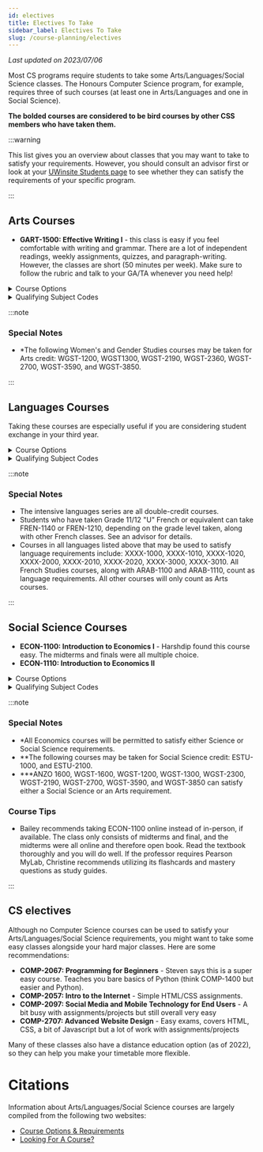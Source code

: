 ```yaml
---
id: electives
title: Electives To Take
sidebar_label: Electives To Take
slug: /course-planning/electives
---
```


_Last updated on 2023/07/06_

Most CS programs require students to take some Arts/Languages/Social Science classes. The Honours Computer Science program, for example, requires three of such courses (at least one in Arts/Languages and one in Social Science).

**The bolded courses are considered to be bird courses by other CSS members who have taken them.**

:::warning

This list gives you an overview about classes that you may want to take to satisfy your requirements. However, you should consult an advisor first or look at your [UWinsite Students page](/wiki/resources/guides/uwinsite-guide#academic-progress) to see whether they can satisfy the requirements of your specific program.

:::

## Arts Courses

- **GART-1500: Effective Writing I** - this class is easy if you feel comfortable with writing and grammar. There are a lot of independent readings, weekly assignments, quizzes, and paragraph-writing. However, the classes are short (50 minutes per week). Make sure to follow the rubric and talk to your GA/TA whenever you need help!

<details>
<summary>Course Options</summary>

- ARAB-2610: Introduction to Arabic Culture
- ASIA-2620: Special Topics: Chinese Culture
- DRAM-1000: Introduction to Theatre and Performance Studies
- DRAM-1300: Theatre History
- ENGL-1001: Composition
- FILM-1001: Film Studies I
- FILM-1100: Film Production I
- FILM-1110: Film Production II
- GART-1210: Introduction to Indigenous Issues
- GART-2040: Health Care Ethics: Life-Span
- GART-2090: Ethics in the Professions
- GREK-1100: Introduction to Ancient Greek
- GRST-1100: Introduction to Greek Civilization
- GRST-2000: Topics in Classical Culture
- GRST-2210: Latin Prose
- INCS-1370: Introduction to German, Italian and Spanish Literature
- INCS-2020: Culture & Ideas
- INCS-2200: Language, Linguistics and Society
- JWST-2350: To Auschwitz & Beyond
- MACS-1500: Contemporary Visual Culture
- PHIL-1100: Introduction to Western Philosophy
- PHIL-1120: Philosophy and Human Nature
- PHIL-1290: Contemporary Moral Issues
- PHIL-1600: Reasoning Skills

</details>

<details>
<summary>Qualifying Subject Codes</summary>

Courses with these subjects in their course codes are generally permitted to satisfy Arts requirements.

- Anthrozoology (ANZO)
- Art History (MACS)
- Greek and Roman Studies (GRST, GRHS, GREK)
- Dramatic Art (DRAM)
- English and Creative Writing (ENGL)
- Film Studies (FILM)
- General Courses, Faculty of Arts, Humanities and Social Sciences (GART)
- Intercultural Studies (INCS)
- Music-Academic Studies (MUSC)
- Music-Performance Studies (MUSP)
- Philosophy (PHIL)
- Visual Arts (VSAR, CNMA)
- Women's and Gender Studies\* (WGST)

</details>

:::note

### Special Notes

- \*The following Women's and Gender Studies courses may be taken for Arts credit: WGST-1200, WGST1300, WGST-2190, WGST-2360, WGST-2700, WGST-3590, and WGST-3850.

:::

## Languages Courses

Taking these courses are especially useful if you are considering student exchange in your third year.

<details>
<summary>Course Options</summary>

- GRMN 1020: Intensive German for Beginners
- GRMN 2020: Intensive Intermediate German
- ITLN 1020: Intensive Italian for Beginners
- ITLN 2020: Intensive Intermediate Italian
- LATN 1200: Introductory Latin I
- SPAN 1020: Intensive Spanish for Beginners
- SPAN 2020: Intensive Intermediate Spanish

</details>

<details>
<summary>Qualifying Subject Codes</summary>

Courses with these subjects in their course codes are generally permitted to satisfy Languages requirements.

- Arabic (ARAB)
- French (FREN)
- German (GRMN)
- Ancient Greek (GREK)
- Italian (ITLN)
- Latin (LATN)
- Spanish (SPAN)
- Hebrew (JWST)

</details>

:::note

### Special Notes

- The intensive languages series are all double-credit courses.
- Students who have taken Grade 11/12 "U" French or equivalent can take FREN-1140 or FREN-1210, depending on the grade level taken, along with other French classes. See an advisor for details.
- Courses in all languages listed above that may be used to satisfy language requirements include: XXXX-1000, XXXX-1010, XXXX-1020, XXXX-2000, XXXX-2010, XXXX-2020, XXXX-3000, XXXX-3010. All French Studies courses, along with ARAB-1100 and ARAB-1110, count as language requirements. All other courses will only count as Arts courses.

:::

## Social Science Courses

- **ECON-1100: Introduction to Economics I** - Harshdip found this course easy. The midterms and finals were all multiple choice.
- **ECON-1110: Introduction to Economics II**

<details>
  <summary>Course Options</summary>

- CMAF-1010: Introduction to Media and Society
- HIST-1030: Past to Present: Understanding History
- HIST-1130: Europe Encounters the World: Facing Islam, 8th-15th Century
- HIST-1230: The World in the 20th Century 1914-1945
- HIST-2430: Canada from Early European Contacts to the Origins of Confederation, 1600-1867
- HIST-2460: Aboriginal Peoples in Canadian History: Beginning to Mid-Nineteenth Century
- POLS-1000: Introduction to Canadian Government and Politics
- POLS-1300: Comparative Politics in a Changing World
- POLS-1600: Introduction to International Relations
- POLS-2120: Environmental Policy and Politics
- POLS-2300: Space, Place, and Scale: Foundations of Human Geography
- PSYC-1070: Positive Psychology
- PSYC-1150: Introduction to Psychology as a Behavioural Science
- PSYC-1160: Introduction to Psychology as a Social Science
- SACR-1100: Foundations of Social Life
- SACR-1110: Introduction to Family and Social Relations
- SJST/DISB-1000: Social Justice in Action
- SJST-1400: Queer Activism (also offered as WGST 1400)
- SOSC-1210: Introduction to Indigenous Issues
- SWRK-1170: Meeting Human Needs through Social Welfare
- WGST-1000: Women in Canadian Society
- WORK-1000: Labour and Social Movements in Canadian Society

</details>

<details>
<summary>Qualifying Subject Codes</summary>

Courses with these subjects in their course codes are generally permitted to satisfy Social Science requirements.

- Anthropology (SACR)
- Anthrozoology (ANZO)
- Communication, Media and Film (CMAF, CNMA)
- Diaspora Studies (DIAS)
- Disability Studies (DISB)
- Economics (ECON)\*
- General Courses, Faculty of Arts, Humanities and Social Sciences (SOSC)\*\*
- Human Geography (HUGR)
- History (HIST)
- Interdisciplinary Arts and Science courses (ARSC)
- Labour Studies (WORK)
- Political Science (POLS)
- Psychology (PSYC)
- Social Justice (SJST)
- Social Work (SWRK)
- Sociology (SACR)
- Women's and Gender Studies (WGST)\*\*\*
- Work and Employment Issues (WORK)

</details>

:::note

### Special Notes

- \*All Economics courses will be permitted to satisfy either Science or Social Science requirements.
- \*\*The following courses may be taken for Social Science credit: ESTU-1000, and ESTU-2100.
- \*\*\*ANZO 1600, WGST-1600, WGST-1200, WGST-1300, WGST-2300, WGST-2190, WGST-2700, WGST-3590, and WGST-3850 can satisfy either a Social Science or an Arts requirement.

### Course Tips

- Bailey recommends taking ECON-1100 online instead of in-person, if available. The class only consists of midterms and final, and the midterms were all online and therefore open book. Read the textbook thoroughly and you will do well. If the professor requires Pearson MyLab, Christine recommends utilizing its flashcards and mastery questions as study guides.

:::

## CS electives

Although no Computer Science courses can be used to satisfy your Arts/Languages/Social Science requirements, you might want to take some easy classes alongside your hard major classes. Here are some recommendations:

- **COMP-2067: Programming for Beginners** - Steven says this is a super easy course. Teaches you bare basics of Python (think COMP-1400 but easier and Python).
- **COMP-2057: Intro to the Internet** - Simple HTML/CSS assignments.
- **COMP-2097: Social Media and Mobile Technology for End Users** - A bit busy with assignments/projects but still overall very easy
- **COMP-2707: Advanced Website Design** - Easy exams, covers HTML, CSS, a bit of Javascript but a lot of work with assignments/projects

Many of these classes also have a distance education option (as of 2022), so they can help you make your timetable more flexible.

# Citations

Information about Arts/Languages/Social Science courses are largely compiled from the following two websites:

- [Course Options & Requirements](https://future.uwindsor.ca/course-options-requirements)
- [Looking For A Course?](https://future.uwindsor.ca/looking-for-a-course?elqTrackId=f969161247d04d85b6d44d38be9809c9&elq=00000000000000000000000000000000&elqaid=596&elqat=2&elqCampaignId=)
